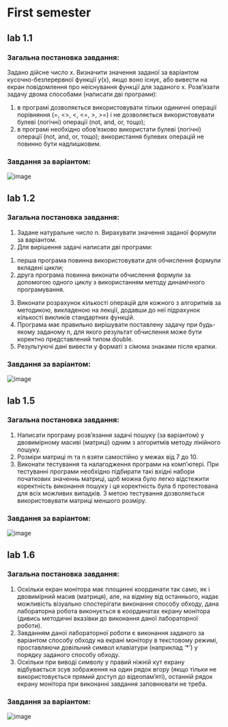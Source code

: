 # **First semester**
## lab 1.1

### Загальна постановка завдання:

Задано дійсне число x. Визначити значення заданої за варіантом
кусочно-безперервної функції y(x), якщо воно існує, або вивести на екран
повідомлення про неіснування функції для заданого x.
Розв’язати задачу двома способами (написати дві програми):
1) в програмі дозволяється використовувати тільки одиничні операції
порівняння (=, <>, <, <=, >, >=) і не дозволяється використовувати булеві
(логічні) операції (not, and, or, тощо);
2) в програмі необхідно обов’язково використати булеві (логічні) операції
(not, and, or, тощо); використання булевих операцій не повинно бути
надлишковим.

### Завдання за варіантом:

![image](https://github.com/dufedanceq/ASDLabs1Year/assets/103373187/b2c517f7-9b97-4be0-b45f-38e62cf7e4a0)

## lab 1.2

### Загальна постановка завдання:

1. Задане натуральне число n. Вирахувати значення заданої формули за
варіантом.
2. Для вирішення задачі написати дві програми:
1) перша програма повинна використовувати для обчислення формули
вкладені цикли;
2) друга програма повинна виконати обчислення формули за допомогою
одного циклу з використанням методу динамічного програмування.
3. Виконати розрахунок кількості операцій для кожного з алгоритмів за
методикою, викладеною на лекції, додавши до неї підрахунок кількості
викликів стандартних функцій.
4. Програма має правильно вирішувати поставлену задачу при будь-якому
заданому n, для якого результат обчислення може бути коректно
представлений типом double.
5. Результуючі дані вивести у форматі з сімома знаками після крапки.

### Завдання за варіантом:

![image](https://github.com/dufedanceq/ASDLabs1Year/assets/103373187/677a378f-9735-41aa-b996-9c811bb29be0)

## lab 1.5

### Загальна постановка завдання:

1. Написати програму розв’язання задачі пошуку (за варіантом) у
двовимірному масиві (матриці) одним з алгоритмів методу лінійного пошуку.
2. Розміри матриці m та n взяти самостійно у межах від 7 до 10.
3. Виконати тестування та налагодження програми на комп’ютері. При
тестуванні програми необхідно підбирати такі вхідні набори початкових
значеннь матриці, щоб можна було легко відстежити коректність виконання
пошуку і ця коректність була б протестована для всіх можливих випадків. З
метою тестування дозволяється використовувати матриці меншого розміру.

### Завдання за варіантом:

![image](https://github.com/dufedanceq/ASDLabs1Year/assets/103373187/67cba8b4-9ba3-4397-bf97-f524a68ac2b8)

## lab 1.6

### Загальна постановка завдання:

1. Оскільки екран монітора має площинні координати так само, як і
двовимірний масив (матриця), але, на відміну від останнього, надає
можливість візуально спостерігати виконання способу обходу, дана
лабораторна робота виконується в координатах екрану монітора (дивись
методичні вказівки до виконання даної лабораторної роботи).
2. Завданням даної лабораторної роботи є виконання заданого за варіантом
способу обходу на екрані монітору в текстовому режимі, проставляючи
довільний символ клавіатури (наприклад ‘*’) у порядку заданого способу
обходу.
3. Оскільки при виводі символу у правий ніжній кут екрану відбувається зсув
зображення на один рядок вгору (якщо тільки не використовується прямий
доступ до відеопам’яті), останній рядок екрану монітора при виконанні
завдання заповнювати не треба.

### Завдання за варіантом:

![image](https://github.com/dufedanceq/ASDLabs1Year/assets/103373187/7fe8e51c-24b3-4f39-bbe9-7d790ac9e671)
